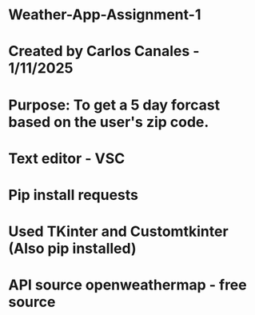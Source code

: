 # Weather-App-Assignment-1
# Created by Carlos Canales - 1/11/2025
# Purpose: To get a  5 day forcast based on the user's zip code. 
# Text editor - VSC
# Pip install requests
# Used TKinter and Customtkinter (Also pip installed)
# API source openweathermap - free source 
